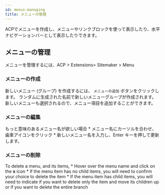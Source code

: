 ```yaml
---
id: menus-managing
title: メニューの管理
---
```


ACPでメニューを作成し、メニューやリンクブロックを使って表示したり、水平ナビゲーションバーとして表示したりできます。

## メニューの管理

メニューを管理するには、ACP > Extensions> Sitemaker > Menu

### メニューの作成

新しいメニュー (グループ) を作成するには、 `メニューの追加` ボタンをクリックします。 ランダムに生成された名前で新しいメニューグループが作成されます。 新しいメニューも選択されるので、メニュー項目を追加することができます。

### メニューの編集

もっと意味のあるメニュー名が欲しい場合 * メニュー名にカーソルを合わせ、歯車アイコンをクリック * 新しいメニュー名を入力し、Enter キーを押して更新します。

### メニューの削除

To delete a menu, and its items, * Hover over the menu name and click on the **x** icon * If the menu item has no child items, you will need to confirm your choice to delete the item * If the menu item has child items, you will need to indicate if you want to delete only the item and move its children up or if you want to delete the entire branch